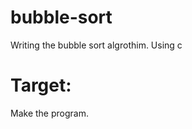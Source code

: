 # bubble-sort
Writing the bubble sort algrothim. Using c

# Target:
Make the program. 
  
  
  
 
 
 
 
 
 
  
  
 
 
  
 
 
 
 
 
 
  

